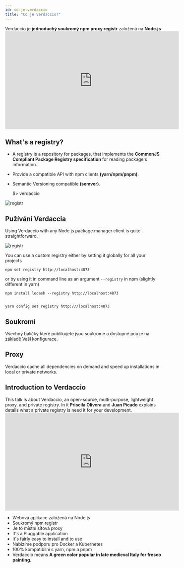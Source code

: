 ```yaml
---
id: co-je-verdaccio
title: "Co je Verdaccio?"
---
```


Verdaccio je **jednoduchý soukromý npm proxy registr** založená na **Node.js** <iframe width="560" height="315" src="https://www.youtube.com/embed/P_hxy7W-IL4?enablejsapi=1" frameborder="0" allow="accelerometer; autoplay; encrypted-media; gyroscope; picture-in-picture" allowfullscreen mark="crwd-mark"></iframe> 

## What's a registry?

* A registry is a repository for packages, that implements the **CommonJS Compliant Package Registry specification** for reading package's information.
* Provide a compatible API with npm clients **(yarn/npm/pnpm)**.
* Semantic Versioning compatible **(semver)**.

    $> verdaccio
    

![registr](assets/verdaccio_server.gif)

## Pužívání Verdaccia

Using Verdaccio with any Node.js package manager client is quite straightforward.

![registr](assets/npm_install.gif)

You can use a custom registry either by setting it globally for all your projects

    npm set registry http://localhost:4873
    

or by using it in command line as an argument `--registry` in npm (slightly different in yarn)

    npm install lodash --registry http://localhost:4873
    

    yarn config set registry http:///localhost:4873
    

## Soukromí

Všechny balíčky které publikujete jsou soukromé a dostupné pouze na základě Vaší konfigurace.

## Proxy

Verdaccio cache all dependencies on demand and speed up installations in local or private networks.

## Introduction to Verdaccio

This talk is about Verdaccio, an open-source, multi-purpose, lightweight proxy, and private registry. In it **Priscila Olivera** and **Juan Picado** explains details what a private registry is need it for your development. <iframe width="560" height="315" src="https://www.youtube.com/embed/hDIFKzmoCaA?enablejsapi=1" frameborder="0" allow="accelerometer; autoplay; encrypted-media; gyroscope; picture-in-picture" allowfullscreen mark="crwd-mark"></iframe> 

* Webová aplikace založená na Node.js
* Soukromý npm registr
* Je to místní síťová proxy
* It's a Pluggable application
* It's fairly easy to install and to use
* Nabízíme podporu pro Docker a Kubernetes
* 100% kompatibilní s yarn, npm a pnpm
* Verdaccio means **A green color popular in late medieval Italy for fresco painting**.